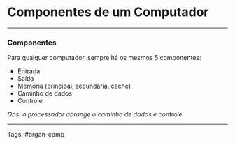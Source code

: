 # Componentes de um Computador

---

### Componentes

Para qualquer computador, sempre há os mesmos 5 componentes:

- Entrada
- Saída
- Memória (principal, secundária, cache)
- Caminho de dados
- Controle

*Obs: o processador abrange o caminho de dados e controle*

---

Tags: #organ-comp 